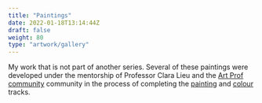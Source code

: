 ```yaml
---
title: "Paintings"
date: 2022-01-18T13:14:44Z
draft: false
weight: 80
type: "artwork/gallery"
---
```


My work that is not part of another series.  Several of these paintings were developed under the mentorship of Professor Clara Lieu and the [Art Prof community](https://artprof.org) community in the process of completing the [painting](https://artprof.org/learn/tracks/painting-basics-track/) and [colour](https://artprof.org/learn/fundamentals/color/color-track/) tracks.
